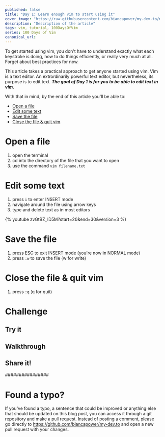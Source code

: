 ```yaml
---
published: false
title: "Day 1: Learn enough vim to start using it"
cover_image: "https://raw.githubusercontent.com/biancapower/my-dev.to/master/blog-posts/vim-100-days-learn-enough-to-get-started/assets/cover.png"
description: "Description of the article"
tags: vim, tutorial, 100DaysOfVim
series: 100 Days of Vim
canonical_url:
---
```


To get started using vim, you don't have to understand exactly what each keystroke is doing, how to do things efficiently, or really very much at all. Forget about best practices for now.

This article takes a practical approach to get anyone started using vim. Vim is a text editor. An extrordinarily powerful text editor, but nevertheless, its purpose is to edit text. _**The goal of Day 1 is for you to be able to edit text in vim**_.

With that in mind, by the end of this article you'll be able to:

- [Open a file](#open)
- [Edit some text](#edit)
- [Save the file](#save)
- [Close the file & quit vim](#quit)

# Open a file <a name="open"></a>

1. open the terminal
2. cd into the directory of the file that you want to open
3. use the command `vim filename.txt`



# Edit some text <a name="edit"></a>

1. press `i` to enter INSERT mode
2. navigate around the file using arrow keys
3. type and delete text as in most editors

{% youtube zvGtBZ_ID5M?start=20&end=30&version=3  %}

# Save the file <a name="save"></a>

1. press ESC to exit INSERT mode (you're now in NORMAL mode)
2. press `:w` to save the file (w for write)

# Close the file & quit vim <a name="quit"></a>

1. press `:q` (q for quit)

# Challenge

## Try it

## Walkthrough

## Share it!

################

# Found a typo?

If you've found a typo, a sentence that could be improved or anything else that should be updated on this blog post, you can access it through a git repository and make a pull request. Instead of posting a comment, please go directly to https://github.com/biancapower/my-dev.to and open a new pull request with your changes.

